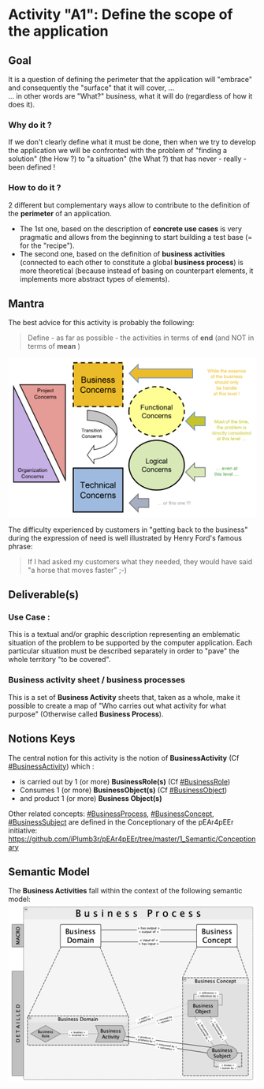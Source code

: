 # Activity "A1": Define the scope of the application

## Goal
It is a question of defining the perimeter that the application will "embrace" and consequently the "surface" that it will cover, ...   
... in other words are "What?" business, what it will do (regardless of how it does it).

### Why do it ?
If we don't clearly define what it must be done, then when we try to develop the application we will be confronted with the problem of "finding a solution" (the How ?) to "a situation" (the What ?) that has never - really - been defined !

### How to do it ?
2 different but complementary ways allow to contribute to the definition of the __perimeter__ of an application.
* The 1st one, based on the description of __concrete use cases__ is very pragmatic and allows from the beginning to start building a test base (= for the "recipe").
* The second one, based on the definition of __business activities__ (connected to each other to constitute a global __business process__) is more theoretical (because instead of basing on counterpart elements, it implements more abstract types of elements). 

## Mantra
The best advice for this activity is probably the following: 
> Define - as far as possible - the activities in terms of __end__ (and NOT in terms of __mean__ )

![BizSpecFctSpec](https://github.com/iPlumb3r/BizApp-Spec-Methodo/blob/master/_Images/BusinessSpecifciation_VS_FunctionalSpecification.png)

The difficulty experienced by customers in "getting back to the business" during the expression of need is well illustrated by Henry Ford's famous phrase: 
> If I had asked my customers what they needed, they would have said "a horse that moves faster" ;-)

## Deliverable(s)
### Use Case :
This is a textual and/or graphic description representing an emblematic situation of the problem to be supported by the computer application. Each particular situation must be described separately in order to "pave" the whole territory "to be covered".

### Business activity sheet / business processes
This is a set of __Business Activity__ sheets that, taken as a whole, make it possible to create a map of "Who carries out what activity for what purpose" (Otherwise called __Business Process__).
 
## Notions Keys
The central notion for this activity is the notion of __BusinessActivity__ (Cf <a href="https://github.com/iPlumb3r/pEAr4pEEr/blob/master/1_Semantic/Conceptionary/%23BusinessActivity.md">#BusinessActivity</a>) which : 
* is carried out by 1 (or more) __BusinessRole(s)__ (Cf <a href="https://github.com/iPlumb3r/pEAr4pEEr/blob/master/1_Semantic/Conceptionary/%23BusinessRole.md">#BusinessRole</a>)
* Consumes 1 (or more) __BusinessObject(s)__ (Cf <a href="https://github.com/iPlumb3r/pEAr4pEEr/blob/master/1_Semantic/Conceptionary/%23BusinessObject.md">#BusinessObject</a>)
* and product 1 (or more) __Business Object(s)__

Other related concepts: <a href="https://github.com/iPlumb3r/pEAr4pEEr/blob/master/1_Semantic/Conceptionary/%23BusinessProcess.md">#BusinessProcess</a>, <a href="https://github.com/iPlumb3r/pEAr4pEEr/blob/master/1_Semantic/Conceptionary/%23BusinessConcept.md">#BusinessConcept</a>, <a href="https://github.com/iPlumb3r/pEAr4pEEr/blob/master/1_Semantic/Conceptionary/%23BusinessSubject.md">#BusinessSubject</a> are defined in the Conceptionary of the pEAr4pEEr initiative: https://github.com/iPlumb3r/pEAr4pEEr/tree/master/1_Semantic/Conceptionary

## Semantic Model
The __Business Activities__ fall within the context of the following semantic model:    
![SemanticModel](https://github.com/iPlumb3r/pEAr4pEEr/blob/master/images/BusinessProcess_2020-05-05.png)

